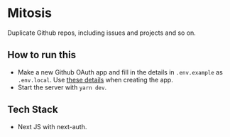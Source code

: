 # Mitosis

Duplicate Github repos, including issues and projects and so on.

## How to run this

- Make a new Github OAuth app and fill in the details in `.env.example` as `.env.local`. Use [these details](https://dev.to/k4u5h4l/using-github-oauth-with-next-js-4e8o) when creating the app.
- Start the server with `yarn dev`.

## Tech Stack

- Next JS with next-auth.